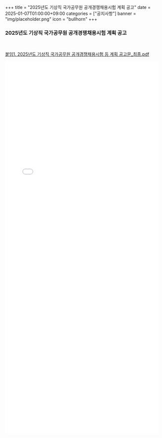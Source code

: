 +++
title = "2025년도 기상직 국가공무원 공개경쟁채용시험 계획 공고"
date = 2025-01-07T01:00:00+09:00
categories = ["공지사항"]
banner = "img/placeholder.png"
icon = "bullhorn"
+++
<!--more-->

### 2025년도 기상직 국가공무원 공개경쟁채용시험 계획 공고

<br>

[붙임1. 2025년도 기상직 국가공무원 공개경쟁채용시험 등 계획 공고문_최종.pdf](/files/2025_Meteorological_Direct_National_Public_Officer_Open_Competitive_Exam_Plan_Announcement_Document_Final.pdf)
 
<embed src="/files/2025_Meteorological_Direct_National_Public_Officer_Open_Competitive_Exam_Plan_Announcement_Document_Final.pdf" type="application/pdf" width="98%" height="1200px" />

<br>

<br><br>

